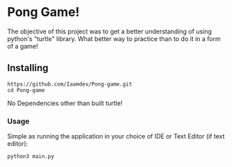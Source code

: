 # Pong Game! 
The objective of this project was to get a better understanding of using python's "turtle" library. What better way to practice than to do it in a form of a game!
## Installing
```
https://github.com/Iaamdev/Pong-game.git
cd Pong-game
```
No Dependencies other than built turtle!
### Usage
Simple as running the application in your choice of IDE or Text Editor (if text editor):
```
python3 main.py
```
